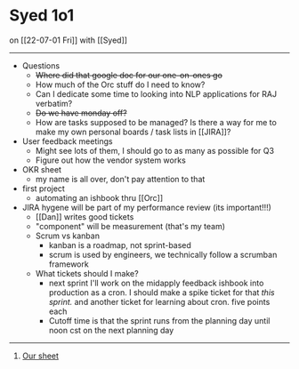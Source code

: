 # Syed 1o1
on [[22-07-01 Fri]]
with [[Syed]]

---
- Questions
	- ~~Where did that google doc for our one-on-ones go~~
	- How much of the Orc stuff do I need to know?
	- Can I dedicate some time to looking into NLP applications for RAJ verbatim?
	- ~~Do we have monday off?~~
	- How are tasks supposed to be managed? Is there a way for me to make my own personal boards / task lists in [[JIRA]]?
- User feedback meetings
	- Might see lots of them, I should go to as many as possible for Q3
	- Figure out how the vendor system works
- OKR sheet
	- my name is all over, don't pay attention to that
- first project
	- automating an ishbook thru [[Orc]] 
- JIRA hygene will be part of my performance review (its important!!!)
	- [[Dan]] writes good tickets
	- "component" will be measurement (that's my team)
	- Scrum vs kanban
		- kanban is a roadmap, not sprint-based
		- scrum is used by engineers, we technically follow a scrumban framework
	- What tickets should I make?
		- next sprint I'll work on the midapply feedback ishbook into production as a cron. I should make a spike ticket for that *this sprint.* and another ticket for learning about cron. five points each
		- Cutoff time is that the sprint runs from the planning day until noon cst on the next planning day

---
1. [Our sheet](https://docs.google.com/document/d/1QRwb62-m87UnrCY36HyqNDny2q0ACidA3RrsoFqBdlU/edit)